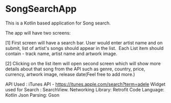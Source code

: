# SongSearchApp
This is a Kotlin based application for Song search.

The app will have two screens: 

[1] First screen will have a search bar.
User would enter artist name and on submit, list of artist's songs should appear in the list. 
Each List item should contain - track name, artist name and artwork image.

[2] Clicking on the list item will open second screen which will show more details about that song from the API such as
genre, country, price, currency, artwork image, release date(Feel free to add more.)

API Used : iTunes API - https://itunes.apple.com/search?term=adele
Widget used for Search : SearchView.
Networking Library: Retrofit
Code Language: Kotlin
Json Parsing: Gson

